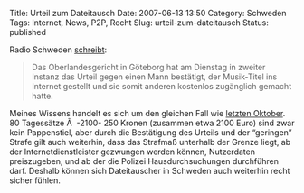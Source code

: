 Title: Urteil zum Dateitausch
Date: 2007-06-13 13:50
Category: Schweden
Tags: Internet, News, P2P, Recht
Slug: urteil-zum-dateitausch
Status: published

Radio Schweden
[schreibt](http://www.sr.se/cgi-bin/International/nyhetssidor/artikel.asp?ProgramID=2108&Nyheter=&format=1&artikel=1421202):

> Das Oberlandesgericht in Göteborg hat am Dienstag in zweiter Instanz
> das Urteil gegen einen Mann bestätigt, der Musik-Titel ins Internet
> gestellt und sie somit anderen kostenlos zugänglich gemacht hatte.

Meines Wissens handelt es sich um den gleichen Fall wie [letzten
Oktober](http://www.fiket.de/2006/10/18/verurteilung-wegen-musiktauschens/).
80 Tagessätze Ã  -2100- 250 Kronen (zusammen etwa 2100 Euro) sind zwar
kein Pappenstiel, aber durch die Bestätigung des Urteils und der
“geringen” Strafe gilt auch weiterhin, dass das Strafmaß unterhalb der
Grenze liegt, ab der Internetdienstleister gezwungen werden können,
Nutzerdaten preiszugeben, und ab der die Polizei Hausdurchsuchungen
durchführen darf. Deshalb können sich Dateitauscher in Schweden auch
weiterhin recht sicher fühlen.

